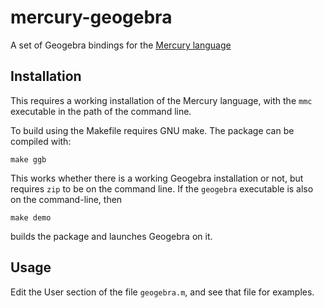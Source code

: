 # mercury-geogebra
A set of Geogebra bindings for the [Mercury language](https://www.mercurylang.org)

## Installation
This requires a working installation of the Mercury language,
with the `mmc` executable in the path of the command 
line.  

To build using the Makefile requires GNU make.  The
package can be compiled with:
````
make ggb
````
This works whether there is a working Geogebra
installation or not, but requires ``zip`` to be on the command 
line.  If the `geogebra` executable is also on the 
command-line, then
````
make demo
````
builds the package and launches Geogebra on it.

## Usage
Edit the User section of the file `geogebra.m`, and see
that file for examples.
